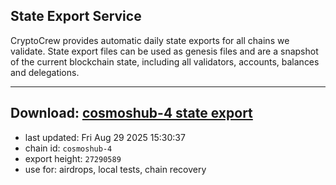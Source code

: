 ## State Export Service
CryptoCrew provides automatic daily state exports for all chains we validate. State export files can be used as genesis files and are a snapshot of the current blockchain state, including all validators, accounts, balances and delegations.

---
**Download: [cosmoshub-4 state export](https://dl-eu2.ccvalidators.com/SERVICE/cosmoshub/cosmoshub-4_export_27290589.json)**
---

- last updated: Fri Aug 29 2025 15:30:37
- chain id: `cosmoshub-4`
- export height: `27290589`
- use for: airdrops, local tests, chain recovery
